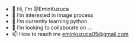 - 👋 Hi, I’m @EminKuzuca
- 👀 I’m interested in image process
- 🌱 I’m currently learning python
- 💞️ I’m looking to collaborate on ...
- 📫 How to reach me eminkuzuca05@gmail.com

<!---
EminKuzuca/EminKuzuca is a ✨ special ✨ repository because its `README.md` (this file) appears on your GitHub profile.
You can click the Preview link to take a look at your changes.
--->
